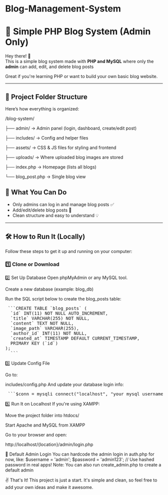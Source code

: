 # Blog-Management-System

# 📝 Simple PHP Blog System (Admin Only)

Hey there! 👋  
This is a simple blog system made with **PHP and MySQL** where only the **admin** can add, edit, and delete blog posts

Great if you're learning PHP or want to build your own basic blog website.

---

## 📂 Project Folder Structure

Here’s how everything is organized:

/blog-system/

├── admin/ → Admin panel (login, dashboard, create/edit post)

├── includes/ → Config and helper files

├── assets/ → CSS & JS files for styling and frontend

├── uploads/ → Where uploaded blog images are stored

├── index.php → Homepage (lists all blogs)

└── blog_post.php → Single blog view


## 🔧 What You Can Do

- Only admins can log in and manage blog posts ✅
- Add/edit/delete blog posts 📝
- Clean structure and easy to understand 💡

---

## 🛠️ How to Run It (Locally)

Follow these steps to get it up and running on your computer:

### 1️⃣ Clone or Download

2️⃣ Set Up Database
Open phpMyAdmin or any MySQL tool.

Create a new database (example: blog_db)

Run the SQL script below to create the blog_posts table:

<pre> ```CREATE TABLE `blog_posts` (
  `id` INT(11) NOT NULL AUTO_INCREMENT,
  `title` VARCHAR(255) NOT NULL,
  `content` TEXT NOT NULL,
  `image_path` VARCHAR(255),
  `author_id` INT(11) NOT NULL,
  `created_at` TIMESTAMP DEFAULT CURRENT_TIMESTAMP,
  PRIMARY KEY (`id`)
);
  ``` </pre>

3️⃣ Update Config File

Go to:

includes/config.php
And update your database login info:

<pre> ```$conn = mysqli_connect("localhost", "your_mysql_username", "your_mysql_password", "blog_db"); ``` </pre>


5️⃣ Run It on Localhost
If you're using XAMPP:

Move the project folder into htdocs/

Start Apache and MySQL from XAMPP

Go to your browser and open:

http://localhost/{location}/admin/login.php

🔐 Default Admin Login
You can hardcode the admin login in auth.php for now, like:
$username = 'admin';
$password = 'admin123'; // Use hashed password in real apps!
 Note: You can also run create_admin.php to create a default admin 

 ✌️ That's It!
This project is just a start. It's simple and clean, so feel free to add your own ideas and make it awesome.


